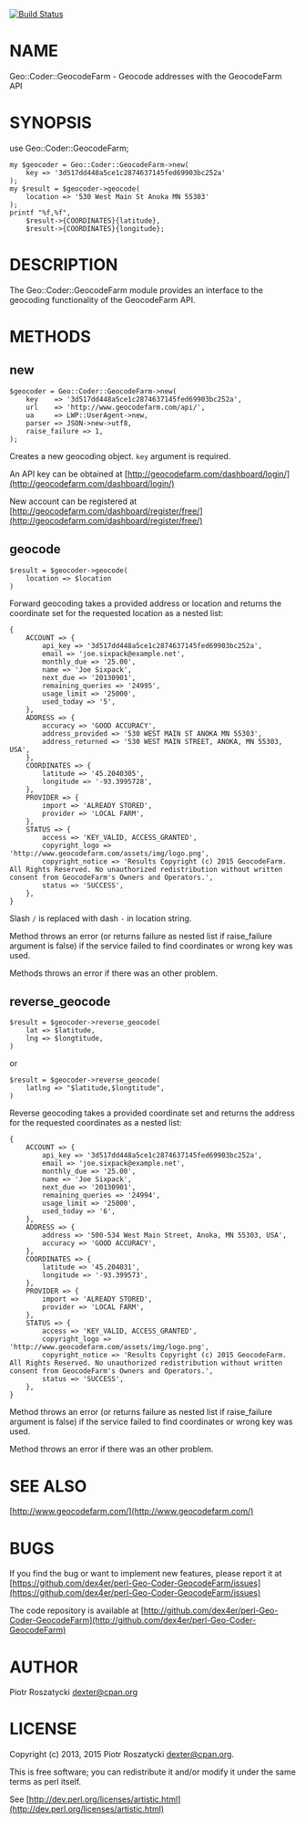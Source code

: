 [![Build Status](https://travis-ci.org/dex4er/perl-Geo-Coder-GeocodeFarm.png?branch=master)](https://travis-ci.org/dex4er/perl-Geo-Coder-GeocodeFarm)

# NAME

Geo::Coder::GeocodeFarm - Geocode addresses with the GeocodeFarm API

# SYNOPSIS

use Geo::Coder::GeocodeFarm;

    my $geocoder = Geo::Coder::GeocodeFarm->new(
        key => '3d517dd448a5ce1c2874637145fed69903bc252a'
    );
    my $result = $geocoder->geocode(
        location => '530 West Main St Anoka MN 55303'
    );
    printf "%f,%f",
        $result->{COORDINATES}{latitude},
        $result->{COORDINATES}{longitude};

# DESCRIPTION

The Geo::Coder::GeocodeFarm module provides an interface to the geocoding
functionality of the GeocodeFarm API.

# METHODS

## new

    $geocoder = Geo::Coder::GeocodeFarm->new(
        key    => '3d517dd448a5ce1c2874637145fed69903bc252a',
        url    => 'http://www.geocodefarm.com/api/',
        ua     => LWP::UserAgent->new,
        parser => JSON->new->utf8,
        raise_failure => 1,
    );

Creates a new geocoding object. `key` argument is required.

An API key can be obtained at [http://geocodefarm.com/dashboard/login/](http://geocodefarm.com/dashboard/login/)

New account can be registered at [http://geocodefarm.com/dashboard/register/free/](http://geocodefarm.com/dashboard/register/free/)

## geocode

    $result = $geocoder->geocode(
        location => $location
    )

Forward geocoding takes a provided address or location and returns the
coordinate set for the requested location as a nested list:

    {
        ACCOUNT => {
            api_key => '3d517dd448a5ce1c2874637145fed69903bc252a',
            email => 'joe.sixpack@example.net',
            monthly_due => '25.00',
            name => 'Joe Sixpack',
            next_due => '20130901',
            remaining_queries => '24995',
            usage_limit => '25000',
            used_today => '5',
        },
        ADDRESS => {
            accuracy => 'GOOD ACCURACY',
            address_provided => '530 WEST MAIN ST ANOKA MN 55303',
            address_returned => '530 WEST MAIN STREET, ANOKA, MN 55303, USA',
        },
        COORDINATES => {
            latitude => '45.2040305',
            longitude => '-93.3995728',
        },
        PROVIDER => {
            import => 'ALREADY STORED',
            provider => 'LOCAL FARM',
        },
        STATUS => {
            access => 'KEY_VALID, ACCESS_GRANTED',
            copyright_logo => 'http://www.geocodefarm.com/assets/img/logo.png',
            copyright_notice => 'Results Copyright (c) 2015 GeocodeFarm. All Rights Reserved. No unauthorized redistribution without written consent from GeocodeFarm's Owners and Operators.',
            status => 'SUCCESS',
        },
    }

Slash `/` is replaced with dash `-` in location string.

Method throws an error (or returns failure as nested list if raise\_failure
argument is false) if the service failed to find coordinates or wrong key was
used.

Methods throws an error if there was an other problem.

## reverse\_geocode

    $result = $geocoder->reverse_geocode(
        lat => $latitude,
        lng => $longtitude,
    )

or

    $result = $geocoder->reverse_geocode(
        latlng => "$latitude,$longtitude",
    )

Reverse geocoding takes a provided coordinate set and returns the address for
the requested coordinates as a nested list:

    {
        ACCOUNT => {
            api_key => '3d517dd448a5ce1c2874637145fed69903bc252a',
            email => 'joe.sixpack@example.net',
            monthly_due => '25.00',
            name => 'Joe Sixpack',
            next_due => '20130901',
            remaining_queries => '24994',
            usage_limit => '25000',
            used_today => '6',
        },
        ADDRESS => {
            address => '500-534 West Main Street, Anoka, MN 55303, USA',
            accuracy => 'GOOD ACCURACY',
        },
        COORDINATES => {
            latitude => '45.204031',
            longitude => '-93.399573',
        },
        PROVIDER => {
            import => 'ALREADY STORED',
            provider => 'LOCAL FARM',
        },
        STATUS => {
            access => 'KEY_VALID, ACCESS_GRANTED',
            copyright_logo => 'http://www.geocodefarm.com/assets/img/logo.png',
            copyright_notice => 'Results Copyright (c) 2015 GeocodeFarm. All Rights Reserved. No unauthorized redistribution without written consent from GeocodeFarm's Owners and Operators.',
            status => 'SUCCESS',
        },
    }

Method throws an error (or returns failure as nested list if raise\_failure
argument is false) if the service failed to find coordinates or wrong key was
used.

Method throws an error if there was an other problem.

# SEE ALSO

[http://www.geocodefarm.com/](http://www.geocodefarm.com/)

# BUGS

If you find the bug or want to implement new features, please report it at
[https://github.com/dex4er/perl-Geo-Coder-GeocodeFarm/issues](https://github.com/dex4er/perl-Geo-Coder-GeocodeFarm/issues)

The code repository is available at
[http://github.com/dex4er/perl-Geo-Coder-GeocodeFarm](http://github.com/dex4er/perl-Geo-Coder-GeocodeFarm)

# AUTHOR

Piotr Roszatycki <dexter@cpan.org>

# LICENSE

Copyright (c) 2013, 2015 Piotr Roszatycki <dexter@cpan.org>.

This is free software; you can redistribute it and/or modify it under
the same terms as perl itself.

See [http://dev.perl.org/licenses/artistic.html](http://dev.perl.org/licenses/artistic.html)
